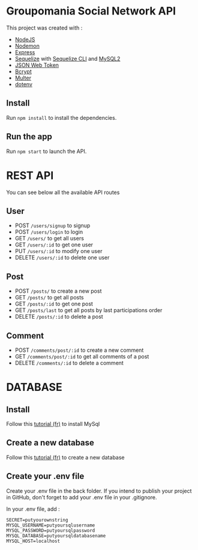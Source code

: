 # Groupomania Social Network API

This project was created with :
- [NodeJS](https://nodejs.org/en/) 
- [Nodemon](https://nodemon.io/)
- [Express](https://github.com/expressjs/express)
- [Sequelize](https://sequelize.org/) with [Sequelize CLI](https://www.npmjs.com/package/sequelize-cli) and [MySQL2](https://www.npmjs.com/package/mysql2)
- [JSON Web Token](https://github.com/joaquimserafim/json-web-token)
- [Bcrypt](https://github.com/kelektiv/node.bcrypt.js)
- [Multer](https://github.com/expressjs/multer)
- [dotenv](https://www.npmjs.com/package/dotenv)

## Install

Run `npm install` to install the dependencies. 

## Run the app

Run `npm start` to launch the API.

# REST API

You can see below all the available API routes

## User

- POST `/users/signup` to signup
- POST `/users/login` to login
- GET `/users/` to get all users
- GET `/users/:id` to get one user
- PUT `/users/:id` to modify one user
- DELETE `/users/:id` to delete one user

## Post

- POST `/posts/` to create a new post
- GET `/posts/` to get all posts
- GET `/posts/:id` to get one post
- GET `/posts/last` to get all posts by last participations order
- DELETE `/posts/:id` to delete a post

## Comment

- POST `/comments/post/:id` to create a new comment
- GET `/comments/post/:id` to get all comments of a post
- DELETE `/comments/:id` to delete a comment

# DATABASE

## Install

Follow this [tutorial (fr)](https://openclassrooms.com/fr/courses/6971126-implementez-vos-bases-de-donnees-relationnelles-avec-sql/7152681-installez-le-sgbd-mysql) to install MySql

## Create a new database

Follow this [tutorial (fr)](https://openclassrooms.com/fr/courses/6971126-implementez-vos-bases-de-donnees-relationnelles-avec-sql/7142232-creez-votre-base-de-donnees-bdd) to create a new database

## Create your .env file

Create your .env file in the back folder. If you intend to publish your project in GitHub, don't forget to add your .env file in your .gitignore.

In your .env file, add :
```
SECRET=putyourownstring
MYSQL_USERNAME=putyoursqlusername
MYSQL_PASSWORD=putyoursqlpassword
MYSQL_DATABASE=putyoursqldatabasename
MYSQL_HOST=localhost
```

